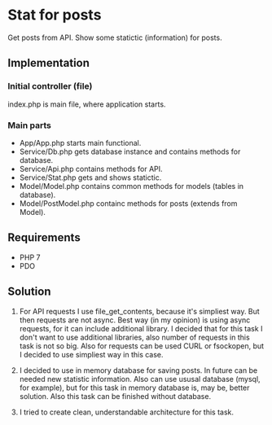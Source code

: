 # Stat for posts

Get posts from API. 
Show some statictic (information) for posts.

## Implementation

### Initial controller (file)

index.php is main file, where application starts.

### Main parts

 - App/App.php starts main functional.
 - Service/Db.php gets database instance and contains methods for database.
 - Service/Api.php contains methods for API.
 - Service/Stat.php gets and shows statictic.
 - Model/Model.php contains common methods for models (tables in database).
 - Model/PostModel.php containc methods for posts (extends from Model).

## Requirements

 - PHP 7
 - PDO

## Solution

1) For API requests I use file_get_contents, because it's simpliest way. But then requests are not async. Best way (in my opinion) is using async requests, for it can include additional library. I decided that for this task I don't want to use additional libraries, also number of requests in this task is not so big. Also for requests can be used CURL or fsockopen, but I decided to use simpliest way in this case.

2) I decided to use in memory database for saving posts. In future can be needed new statistic information. Also can use ususal database (mysql, for example), but for this task in memory database is, may be, better solution. Also this task can be finished without database.

3) I tried to create clean, understandable architecture for this task.